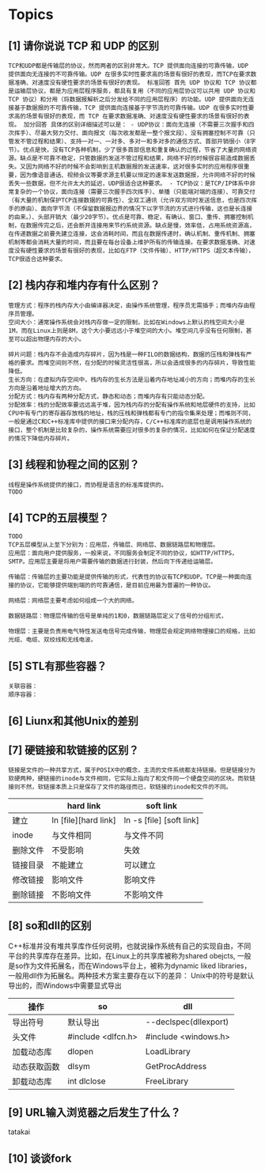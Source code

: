 # Topics

## [1] 请你说说 TCP 和 UDP 的区别

    TCP和UDP都是传输层的协议，然而两者的区别非常大。TCP 提供面向连接的可靠传输，UDP 提供面向无连接的不可靠传输。UDP 在很多实时性要求高的场景有很好的表现，而TCP在要求数据准确、对速度没有硬性要求的场景有很好的表现。 标准回答 首先 UDP 协议和 TCP 协议都是运输层协议，都是为应用层程序服务，都具有复用（不同的应用层协议可以共用 UDP 协议和 TCP 协议）和分用（将数据报解析之后分发给不同的应用层程序）的功能。UDP 提供面向无连接基于数据报的不可靠传输，TCP 提供面向连接基于字节流的可靠传输。UDP 在很多实时性要求高的场景有很好的表现，而 TCP 在要求数据准确、对速度没有硬性要求的场景有很好的表现。 加分回答 具体的区别详细描述可以是： - UDP协议：面向无连接（不需要三次握手和四次挥手）、尽最大努力交付、面向报文（每次收发都是一整个报文段）、没有拥塞控制不可靠（只管发不管过程和结果）、支持一对一、一对多、多对一和多对多的通信方式、首部开销很小（8字节）。优点是快，没有TCP各种机制，少了很多首部信息和重复确认的过程，节省了大量的网络资源。缺点是不可靠不稳定，只管数据的发送不管过程和结果，网络不好的时候很容易造成数据丢失。又因为网络不好的时候不会影响到主机数据报的发送速率，这对很多实时的应用程序很重要，因为像语音通话、视频会议等要求源主机要以恒定的速率发送数据报，允许网络不好的时候丢失一些数据，但不允许太大的延迟，UDP很适合这种要求。 - TCP协议：是TCP/IP体系中非常复杂的一个协议，面向连接（需要三次握手四次挥手）、单播（只能端对端的连接）、可靠交付（有大量的机制保护TCP连接数据的可靠性）、全双工通讯（允许双方同时发送信息，也是四次挥手的原由）、面向字节流（不保留数据报边界的情况下以字节流的方式进行传输，这也是长连接的由来。）、头部开销大（最少20字节）。优点是可靠、稳定，有确认、窗口、重传、拥塞控制机制，在数据传完之后，还会断开连接用来节约系统资源。缺点是慢，效率低，占用系统资源高，在传递数据之前要先建立连接，这会消耗时间，而且在数据传递时，确认机制、重传机制、拥塞机制等都会消耗大量的时间，而且要在每台设备上维护所有的传输连接。在要求数据准确、对速度没有硬性要求的场景有很好的表现，比如在FTP（文件传输）、HTTP/HTTPS（超文本传输），TCP很适合这种要求。

## [2] 栈内存和堆内存有什么区别？

    管理方式：程序的栈内存大小由编译器决定，由操作系统管理，程序员无需插手；而堆内存由程序员管理。
    空间大小：通常操作系统会对栈内存做一定的限制，比如在Windows上默认的栈空间大小是1M，而在Linux上则是8M，这个大小要远远小于堆空间的大小。堆空间几乎没有任何限制，甚至可以超出物理内存的大小。

    碎片问题：栈内存不会造成内存碎片，因为栈是一种FILO的数据结构，数据的压栈和弹栈有严格的要求。而堆空间则不然，在分配的时候灵活性很高，所以会造成很多的内存碎片，导致性能降低。
    生长方向：在虚拟内存空间中，栈内存的生长方法是沿着内存地址减小的方向；而堆内存的生长方向是沿着地址增大的方向。
    分配方式：栈内存有两种分配方式，静态和动态；而堆内存有只能动态分配。
    分配效率：栈的分配效率要远远高于堆，因为栈内存的分配有操作系统和地层硬件的支持，比如CPU中有专门的寄存器存放栈的地址，栈的压栈和弹栈都有专门的指令集来处理；而堆则不同，一般是通过C和C++标准库中提供的接口来分配内存，C/C++标准库的底层也是调用操作系统的接口，整个机制是比较复杂的，操作系统需要应对很多的复杂的情况，比如如何在保证分配速度的情况下降低内存碎片。

## [3] 线程和协程之间的区别？

    线程是操作系统提供的接口，而协程是语言的标准库提供的。
    TODO

## [4] TCP的五层模型？

    TODO
    TCP五层模型从上至下分别为：应用层，传输层、网络层、数据链路层和物理层。
    应用层：面向用户提供服务，一般来说，不同服务会制定不同的协议，如HTTP/HTTPS，SMTP。应用层主要是将用户需要传输的数据进行封装，然后向下传递给运输层。

    传输层：传输层的主要功能是提供传输的形式，代表性的协议有TCP和UDP。TCP是一种面向连接的协议，它能够提供端到端的的可靠通信，是目前应用最为普遍的一种协议。

    网络层：网络层主要考虑如何组成一个大的网络。
    
    数据链路层：物理层传输的信号是单纯的1和0，数据链路层定义了信号的分组形式，

    物理层：主要是负责用电气特性发送电信号完成传输，物理层会规定网络物理接口的规格，比如光缆、电缆、双绞线和无线电波。

## [5] STL有那些容器？

    关联容器：
    顺序容器：

## [6] Liunx和其他Unix的差别

## [7] 硬链接和软链接的区别？

    链接是文件的一种共享方式，属于POSIX中的概念，主流的文件系统都支持链接。但是链接分为软硬两种，硬链接的inode与文件相同，它实际上指向了和文件同一个硬盘空间的区块。而软链接则不然，软链接本质上只是保存了文件的路径而已，软链接的inode和文件的不同。

|  | hard link | soft link|
| - | - | - |
| 建立 | ln \[file\]\[hard link\]   | ln \-s \[file\] \[soft link\]   |
| inode | 与文件相同 | 与文件不同 |
| 删除文件 | 不受影响 | 失效 |
| 链接目录 | 不能建立 | 可以建立 |
| 修改链接 | 影响文件 | 影响文件 |
| 删除链接 | 不影响文件 | 不影响文件 |

## [8] so和dll的区别

 C++标准并没有堆共享库作任何说明，也就说操作系统有自己的实现自由，不同平台的共享库存在差异。比如，在Linux上的共享库被称为shared obejcts, 一般是so作为文件拓展名，而在Windows平台上，被称为dynamic liked libraries，一般用dll作为拓展名。两种技术方案主要存在以下的差异：
 Unix中的符号是默认导出的，而Windows中需要显式导出

| 操作 | so | dll |
| - | - | - |
| 导出符号 | 默认导出|\-\-declspec(dllexport) |
| 头文件 | #include <dlfcn.h> | #include <windows.h> |
| 加载动态库| dlopen | LoadLibrary |
| 动态获取函数 | dlsym | GetProcAddress |
| 卸载动态库 | int dlclose | FreeLibrary |

## [9] URL输入浏览器之后发生了什么？

tatakai

## [10] 谈谈fork

